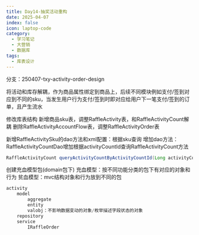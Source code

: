 ```yaml
---
title: Day14-抽奖活动重构
date: 2025-04-07
index: false
icon: laptop-code
category:
  - 学习笔记
  - 大营销
  - 数据库
tags:
  - 库表设计
---
```


分支：250407-txy-activity-order-design

将活动和库存解耦，作为商品属性绑定到商品上，后续不同模块例如支付/签到对应到不同的sku，当发生用户行为支付/签到时即对应给用户下一笔支付/签到的订单，且产生流水

修改库表结构
新增商品sku表，调整RaffleActivity表，和RaffleActivityCount解耦
删除RaffleActivityAccountFlow表，调整RaffleActivityOrder表

新增RaffleActivitySku的dao方法和xml配置：根据sku查询
增加dao方法：RaffleActivityCountDao增加根据activityCountId查询RaffleActivityCount方法
```java
RaffleActivityCount queryActivityCountByActivityCountId(Long activityCountId);
```

创建充血模型包(domain包下)
充血模型：按不同功能分类的包下有对应的对象和行为
贫血模型：mvc结构对象和行为放到不同的包
```java
activity
    model
        aggregate
        entity
        valobj：不影响数据变动的对象/枚举描述字段状态的对象
    repository
    service
        IRaffleOrder
```

